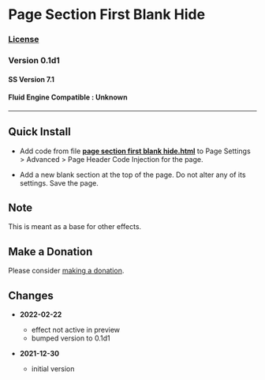 # Page Section First Blank Hide

### [License][99]

### Version 0.1d1

#### SS Version 7.1

#### Fluid Engine Compatible : Unknown

---

## Quick Install

* Add code from file
  **[page section first blank hide.html](page%20section%20first%20blank%20hide.html#L1)**
  to Page Settings > Advanced > Page Header Code Injection for the page.
  
* Add a new blank section at the top of the page. Do not alter any of its
  settings. Save the page.

## Note

This is meant as a base for other effects.

## Make a Donation

Please consider
[making a donation](https://github.com/tomsWebConsulting/twcsl#make-a-donation).

## Changes

* **2022-02-22**
  * effect not active in preview
  * bumped version to 0.1d1
  
* **2021-12-30**

  * initial version

[99]: https://github.com/tomsWebConsulting/twcsl/blob/main/LICENSE.txt#L1
